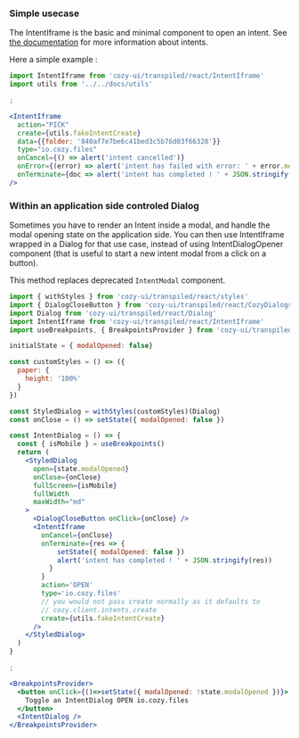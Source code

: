### Simple usecase

The IntentIframe is the basic and minimal component to open an intent.
See [the documentation](https://docs.cozy.io/en/cozy-stack/intents/) for more information about intents.

Here a simple example :

```jsx
import IntentIframe from 'cozy-ui/transpiled/react/IntentIframe'
import utils from '../../docs/utils'

;

<IntentIframe
  action="PICK"
  create={utils.fakeIntentCreate}
  data={{folder: '840af7e7be6c41bed3c5b76d03f66328'}}
  type="io.cozy.files"
  onCancel={() => alert('intent cancelled')}
  onError={(error) => alert('intent has failed with error: ' + error.message)}
  onTerminate={doc => alert('intent has completed ! ' + JSON.stringify(doc))}
/>
```

### Within an application side controled Dialog

Sometimes you have to render an Intent inside a modal, and handle the modal opening state on the application side. You can then use IntentIframe wrapped in a Dialog for that use case, instead of using IntentDialogOpener component (that is useful to start a new intent modal from a click on a button).

This method replaces deprecated `IntentModal` component.

```jsx
import { withStyles } from 'cozy-ui/transpiled/react/styles'
import { DialogCloseButton } from 'cozy-ui/transpiled/react/CozyDialogs'
import Dialog from 'cozy-ui/transpiled/react/Dialog'
import IntentIframe from 'cozy-ui/transpiled/react/IntentIframe'
import useBreakpoints, { BreakpointsProvider } from 'cozy-ui/transpiled/react/hooks/useBreakpoints'

initialState = { modalOpened: false}

const customStyles = () => ({
  paper: {
    height: '100%'
  }
})

const StyledDialog = withStyles(customStyles)(Dialog)
const onClose = () => setState({ modalOpened: false })

const IntentDialog = () => {
  const { isMobile } = useBreakpoints()
  return (
    <StyledDialog
      open={state.modalOpened}
      onClose={onClose}
      fullScreen={isMobile}
      fullWidth
      maxWidth="md"
    >
      <DialogCloseButton onClick={onClose} />
      <IntentIframe
        onCancel={onClose}
        onTerminate={res => {
            setState({ modalOpened: false })
            alert('intent has completed ! ' + JSON.stringify(res))
          }
        }
        action='OPEN'
        type='io.cozy.files'
        // you would not pass create normally as it defaults to
        // cozy.client.intents.create
        create={utils.fakeIntentCreate}
      />
    </StyledDialog>
  )
}

;

<BreakpointsProvider>
  <button onClick={()=>setState({ modalOpened: !state.modalOpened })}>
    Toggle an IntentDialog OPEN io.cozy.files
  </button>
  <IntentDialog />
</BreakpointsProvider>
```

